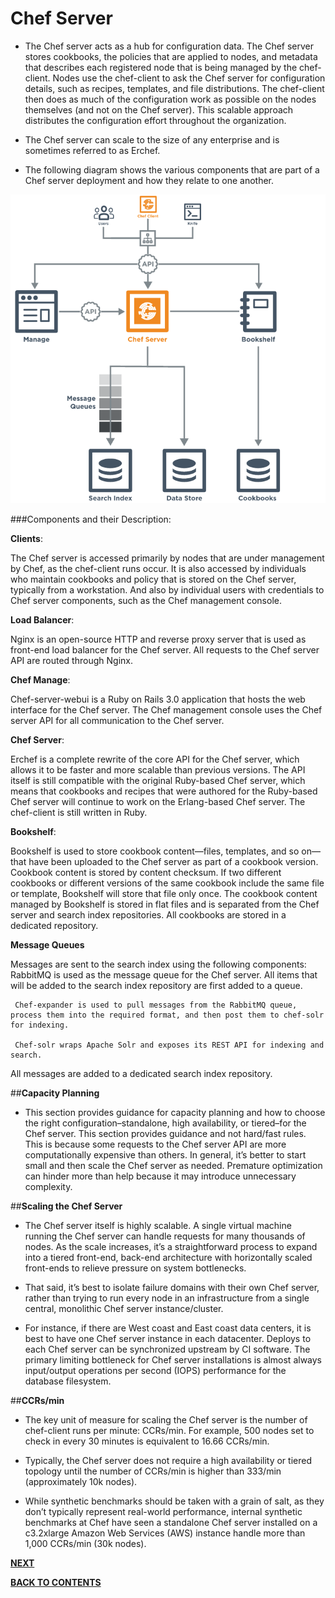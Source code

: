 # Chef Server

- The Chef server acts as a hub for configuration data. The Chef server stores cookbooks, the policies that are applied to nodes, and metadata that describes each registered node that is being managed by the chef-client. Nodes use the chef-client to ask the Chef server for configuration details, such as recipes, templates, and file distributions. The chef-client then does as much of the configuration work as possible on the nodes themselves (and not on the Chef server). This scalable approach distributes the configuration effort throughout the organization.

- The Chef server can scale to the size of any enterprise and is sometimes referred to as Erchef.

- The following diagram shows the various components that are part of a Chef server deployment and how they relate to one another.
 
 ![alt text](https://github.com/pkdevaraj/Presentations/blob/a20c76968d2be8e27609c46c27c09d27f57a13d5/Chef%20Images/Chef_server.PNG "Chef_Server")
 
###Components and their Description:
 
**Clients**:

The Chef server is accessed primarily by nodes that are under management by Chef, as the chef-client runs occur. It is also accessed by individuals who maintain cookbooks and policy that is stored on the Chef server, typically from a workstation. And also by individual users with credentials to Chef server components, such as the Chef management console.

**Load Balancer**:

Nginx is an open-source HTTP and reverse proxy server that is used as front-end load balancer for the Chef server. All requests to the Chef server API are routed through Nginx.

**Chef Manage**:

Chef-server-webui is a Ruby on Rails 3.0 application that hosts the web interface for the Chef server.
The Chef management console uses the Chef server API for all communication to the Chef server.

**Chef Server**:

Erchef is a complete rewrite of the core API for the Chef server, which allows it to be faster and more scalable than previous versions. The API itself is still compatible with the original Ruby-based Chef server, which means that cookbooks and recipes that were authored for the Ruby-based Chef server will continue to work on the Erlang-based Chef server. The chef-client is still written in Ruby.

**Bookshelf**:

Bookshelf is used to store cookbook content—files, templates, and so on—that have been uploaded to the Chef server as part of a cookbook version. Cookbook content is stored by content checksum. If two different cookbooks or different versions of the same cookbook include the same file or template, Bookshelf will store that file only once. The cookbook content managed by Bookshelf is stored in flat files and is separated from the Chef server and search index repositories.
All cookbooks are stored in a dedicated repository.

**Message Queues**

Messages are sent to the search index using the following components:
    RabbitMQ is used as the message queue for the Chef server. All items that will be added to the search index repository are first added to a queue.

     Chef-expander is used to pull messages from the RabbitMQ queue, process them into the required format, and then post them to chef-solr for indexing.

     Chef-solr wraps Apache Solr and exposes its REST API for indexing and search.

All messages are added to a dedicated search index repository.

##**Capacity Planning**

- This section provides guidance for capacity planning and how to choose the right configuration–standalone, high availability, or tiered–for the Chef server. This section provides guidance and not hard/fast rules. This is because some requests to the Chef server API are more computationally expensive than others. In general, it’s better to start small and then scale the Chef server as needed. Premature optimization can hinder more than help because it may introduce unnecessary complexity.

##**Scaling the Chef Server**

- The Chef server itself is highly scalable. A single virtual machine running the Chef server can handle requests for many thousands of nodes. As the scale increases, it’s a straightforward process to expand into a tiered front-end, back-end architecture with horizontally scaled front-ends to relieve pressure on system bottlenecks.

- That said, it’s best to isolate failure domains with their own Chef server, rather than trying to run every node in an infrastructure from a single central, monolithic Chef server instance/cluster.

- For instance, if there are West coast and East coast data centers, it is best to have one Chef server instance in each datacenter. Deploys to each Chef server can be synchronized upstream by CI software. The primary limiting bottleneck for Chef server installations is almost always input/output operations per second (IOPS) performance for the database filesystem.

##**CCRs/min**

- The key unit of measure for scaling the Chef server is the number of chef-client runs per minute: CCRs/min. For example, 500 nodes set to check in every 30 minutes is equivalent to 16.66 CCRs/min.

- Typically, the Chef server does not require a high availability or tiered topology until the number of CCRs/min is higher than 333/min (approximately 10k nodes).

- While synthetic benchmarks should be taken with a grain of salt, as they don’t typically represent real-world performance, internal synthetic benchmarks at Chef have seen a standalone Chef server installed on a c3.2xlarge Amazon Web Services (AWS) instance handle more than 1,000 CCRs/min (30k nodes).

[**NEXT**](https://github.com/pkdevaraj/Presentations/blob/gh-pages/Chef_Analytics.md)     

[**BACK TO CONTENTS**](https://github.com/pkdevaraj/Presentations/blob/gh-pages/Chef_Readme.md)
